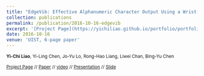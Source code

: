 ```yaml
---
title: "EdgeVib: Effective Alphanumeric Character Output Using a Wrist-Worn Tactile Display"
collection: publications
permalink: /publication/2016-10-16-edgevib
excerpt: '[Project Page](https://yichiliao.github.io/portfolio/portfolio-1/) // [Paper](http://yichiliao.github.io/files/edgevib_uist16.pdf) // [video](https://www.youtube.com/watch?v=Q_2owlSeDg4) // [Presentation](https://www.youtube.com/watch?v=4aogj5g-Ft0) // [Slide](https://goo.gl/mpHQ70)'
date: 2016-10-16
venue: 'UIST, 6-page paper'
---
```


<small>**Yi-Chi Liao**, Yi-Ling Chen, Jo-Yu Lo, Rong-Hao Liang, Liwei Chan, Bing-Yu Chen </small>

<small>[Project Page](https://yichiliao.github.io/portfolio/portfolio-1/) // [Paper](http://yichiliao.github.io/files/edgevib_uist16.pdf) // [video](https://www.youtube.com/watch?v=Q_2owlSeDg4) // [Presentation](https://www.youtube.com/watch?v=4aogj5g-Ft0) // [Slide](https://goo.gl/mpHQ70) </small>

